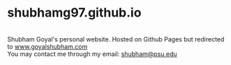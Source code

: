 # shubhamg97.github.io

<br/> Shubham Goyal's personal website. Hosted on Github Pages but redirected to www.goyalshubham.com
<br/> You may contact me through my email: shubham@psu.edu
